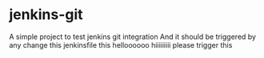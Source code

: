 # jenkins-git

A simple project to test jenkins git integration
And it should be triggered by any change
this jenkinsfile
this helloooooo
hiiiiiiiii
please trigger this
